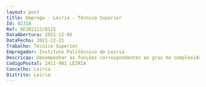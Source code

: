 ```yaml
--- 
layout: post
title: Emprego - Leiria - Técnico Superior
Id: 92318
Ref: OE202112/0115
DataAbertura: 2021-12-06
DataFecho: 2021-12-21
Trabalho: Técnico Superior
Empregador: Instituto Politécnico de Leiria
Descricao: Desempenhar as funções correspondentes ao grau de complexidade 3, emconformidade com o previsto no anexo referido no n.º 2 do artigo 88.º da Lein.º 35 2014, de 20 de junho, nomeadamente Elaboração de estudos, pareceres e informações de caráter jurídico nas diversas matérias respeitantes às atribuições do Politécnico de Leiria, designadamente, na área da contratação pública, regime jurídico do ensino superior público, da carreira de pessoal docente do ensino superior politécnico, regime jurídico dos graus e diplomas e demais matérias no âmbito da área académica  intervenção e instrução de processos de inquéritos e disciplinares  elaboração e análise de protocolos e de acordos específicos com outras instituições  elaboração e análise de regulamentos  estudos e pareceres no âmbito da propriedade intelectual  estudos e pareceres no âmbito do direito administrativo em geral e apoio no contencioso administrativo.
CodigoPostal: 2411-901 LEIRIA
Concelho: Leiria
Distrito: Leiria
--- 
```

